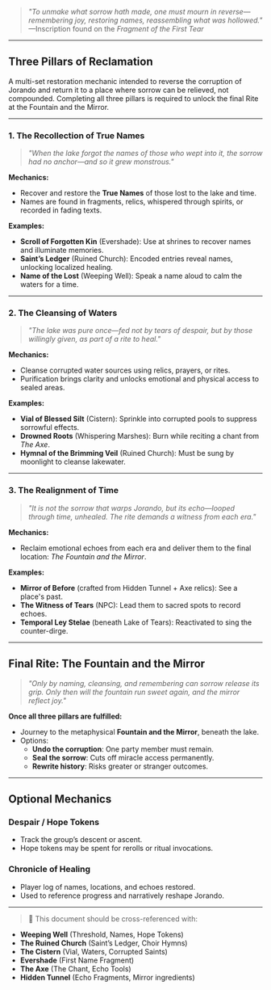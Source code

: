 

> _"To unmake what sorrow hath made, one must mourn in reverse—remembering joy, restoring names, reassembling what was hollowed."_
> —Inscription found on the *Fragment of the First Tear*

---

## Three Pillars of Reclamation

A multi-set restoration mechanic intended to reverse the corruption of Jorando and return it to a place where sorrow can be relieved, not compounded. Completing all three pillars is required to unlock the final Rite at the Fountain and the Mirror.

---

### 1. **The Recollection of True Names**

> _"When the lake forgot the names of those who wept into it, the sorrow had no anchor—and so it grew monstrous."_

**Mechanics:**
- Recover and restore the **True Names** of those lost to the lake and time.
- Names are found in fragments, relics, whispered through spirits, or recorded in fading texts.

**Examples:**
- **Scroll of Forgotten Kin** (Evershade): Use at shrines to recover names and illuminate memories.
- **Saint’s Ledger** (Ruined Church): Encoded entries reveal names, unlocking localized healing.
- **Name of the Lost** (Weeping Well): Speak a name aloud to calm the waters for a time.

---

### 2. **The Cleansing of Waters**

> _"The lake was pure once—fed not by tears of despair, but by those willingly given, as part of a rite to heal."_

**Mechanics:**
- Cleanse corrupted water sources using relics, prayers, or rites.
- Purification brings clarity and unlocks emotional and physical access to sealed areas.

**Examples:**
- **Vial of Blessed Silt** (Cistern): Sprinkle into corrupted pools to suppress sorrowful effects.
- **Drowned Roots** (Whispering Marshes): Burn while reciting a chant from *The Axe*.
- **Hymnal of the Brimming Veil** (Ruined Church): Must be sung by moonlight to cleanse lakewater.

---

### 3. **The Realignment of Time**

> _"It is not the sorrow that warps Jorando, but its echo—looped through time, unhealed. The rite demands a witness from each era."_

**Mechanics:**
- Reclaim emotional echoes from each era and deliver them to the final location: *The Fountain and the Mirror*.

**Examples:**
- **Mirror of Before** (crafted from Hidden Tunnel + Axe relics): See a place's past.
- **The Witness of Tears** (NPC): Lead them to sacred spots to record echoes.
- **Temporal Ley Stelae** (beneath Lake of Tears): Reactivated to sing the counter-dirge.

---

##  Final Rite: The Fountain and the Mirror

> _"Only by naming, cleansing, and remembering can sorrow release its grip. Only then will the fountain run sweet again, and the mirror reflect joy."_

**Once all three pillars are fulfilled:**
- Journey to the metaphysical **Fountain and the Mirror**, beneath the lake.
- Options:
  - **Undo the corruption**: One party member must remain.
  - **Seal the sorrow**: Cuts off miracle access permanently.
  - **Rewrite history**: Risks greater or stranger outcomes.

---

##  Optional Mechanics

### **Despair / Hope Tokens**
- Track the group’s descent or ascent.
- Hope tokens may be spent for rerolls or ritual invocations.

### **Chronicle of Healing**
- Player log of names, locations, and echoes restored.
- Used to reference progress and narratively reshape Jorando.

---

> 🔹 This document should be cross-referenced with:
- **Weeping Well** (Threshold, Names, Hope Tokens)
- **The Ruined Church** (Saint’s Ledger, Choir Hymns)
- **The Cistern** (Vial, Waters, Corrupted Saints)
- **Evershade** (First Name Fragment)
- **The Axe** (The Chant, Echo Tools)
- **Hidden Tunnel** (Echo Fragments, Mirror ingredients)

